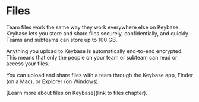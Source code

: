 # Files
Team files work the same way they work everywhere else on Keybase. Keybase lets you store and share files securely, confidentially, and quickly. Teams and subteams can store up to 100 GB.

Anything you upload to Keybase is automatically end-to-end encrypted. This means that only the people on your team or subteam can read or access your files.

You can upload and share files with a team through the Keybase app, Finder (on a Mac), or Explorer (on Windows).
 
[Learn more about files on Keybase](link to files chapter).

